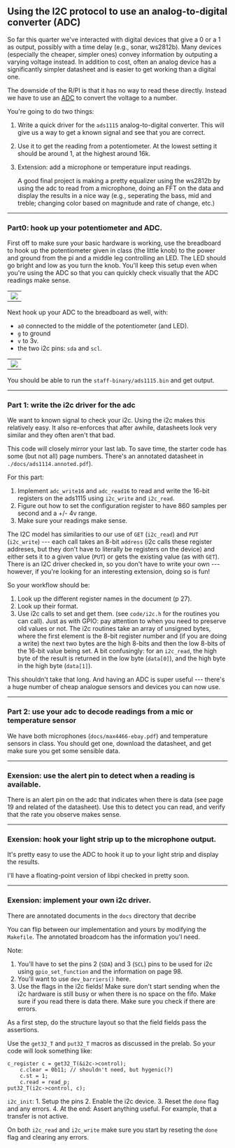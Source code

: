 ## Using the I2C protocol to use an analog-to-digital converter (ADC)

So far this quarter we've interacted with digital devices that give a
0 or a 1 as output, possibly with a time delay (e.g., sonar, ws2812b).
Many devices (especially the cheaper, simpler ones) convey information
by outputing a varying voltage instead.  In addition to cost, often an
analog device has a significantly simpler datasheet and is easier to
get working than a digital one.

The downside of the R/PI is that it has no way
to read these directly.  Instead we have to use an
[ADC](https://en.wikipedia.org/wiki/Analog-to-digital_converter) to
convert the voltage to a number.

You're going to do two things:
  1. Write a quick driver for the `ads1115` analog-to-digital converter.
     This will give us a way to get a known signal and see that you 
     are correct.

  2. Use it to get the reading from a potentiometer.  At the lowest setting
     it should be around 1, at the highest around 16k.

  3. Extension: add a microphone or temperature input readings.  

     A good final project is making a pretty equalizer using the ws2812b
     by using the adc to read from a microphone, doing an FFT on the
     data and display the results in a nice way (e.g., seperating the
     bass, mid and treble; changing color based on magnitude and rate
     of change, etc.)

---------------------------------------------------------------------------
### Part0: hook up your potentiometer and ADC.

First off to make sure your basic hardware is working, use the breadboard
to hook up the potentiometer given in class (the little knob) to the
power and ground from the pi and a middle leg controlling an LED.
The LED should go bright and low as you turn the knob.  You'll keep
this setup even when you're using the ADC so that you can quickly check
visually that the ADC readings make sense.

<table><tr><td>
  <img src="images/pot-back.jpg"/>
</td></tr></table>


Next hook up your ADC to the breadboard as well, with:
  - `a0` connected to the middle of the potentiometer (and LED).
  - `g` to ground
  - `v` to 3v.
  - the two i2c pins: `sda` and `scl`.

<table><tr><td>
  <img src="images/pot-adc.jpg"/>
</td></tr></table>

You should be able to run the `staff-binary/ads1115.bin` and get output.

---------------------------------------------------------------------------
### Part 1: write the i2c driver for the adc

We want to known signal to check your i2c.  Using the i2c makes this 
relatively easy.  It also re-enforces that after awhile, datasheets
look very similar and they often aren't that bad.

This code will closely mirror your last lab.  To save time, the 
starter code has some (but not all) page numbers.  There's
an annotated datasheet in `./docs/ads1114.annoted.pdf`).

For this part:
  1. Implement `adc_write16` and `adc_read16` to read and write the 
     16-bit registers on the ads1115 using `i2c_write` and `i2c_read`.
  2. Figure out how to set the configuration register to have 860 samples per
     second and a +/- 4v range.
  3. Make sure your readings make sense.


The I2C model has similarities to our use of `GET` (`i2c_read`) and `PUT`
(`i2c_write`) --- each call takes an 8-bit `address` (i2c calls these
register addreses, but they don't have to literally be registers on
the device) and  either sets it to a given value (`PUT`) or gets the
existing value (as with `GET`).  There is an I2C driver checked in,
so you don't have to write your own --- however, if you're looking for
an interesting extension, doing so is fun!


So your workflow should be:
  1. Look up the different register names in the document (p 27).
  2. Look up their format.
  3. Use i2c calls to set and get them.  (see `code/i2c.h` for the routines you
     can call).  Just as with GPIO: pay attention to when you need to preserve
     old values or not.  The i2c routines take an array of unsigned bytes, where the
     first element is the 8-bit register number and (if you are doing a write) the
     next two bytes are the high 8-bits and then the low 8-bits of the 16-bit 
     value being set.  A bit confusingly: for an `i2c_read`, the high byte of the
     result is returned in the low byte (`data[0]`), and the high byte in the 
     high byte (`data[1]`).

This shouldn't take that long.  And having an ADC is super useful ---
there's a huge number of cheap analogue sensors and devices you can
now use.

---------------------------------------------------------------------------
### Part 2: use your adc to decode readings from a mic or temperature sensor 

We have both microphones (`docs/max4466-ebay.pdf`) and temperature sensors
in class.  You should get one, download the datasheet, and get make sure
you get some sensible data.

---------------------------------------------------------------------------
### Exension: use the alert pin to detect when a reading is available.

There is an alert pin on the adc that indicates when there is data (see page
19 and related of the datasheet).  Use this to detect you can read, and verify
that the rate you observe makes sense.

---------------------------------------------------------------------------
### Exension: hook your light strip up to the microphone output.

It's pretty easy to use the ADC to hook it up to your light strip and
display the results.

I'll have a floating-point version of libpi checked in pretty soon.

---------------------------------------------------------------------------
### Exension: implement your own i2c driver.

There are annotated documents in the `docs` directory that decribe

You can flip between our implementation and yours by modifying the `Makefile`.
The annotated broadcom has the information you'l need.

Note:
  1. You'll have to set the pins 2  (`SDA`) and 3 (`SCL`) pins to be used
     for i2c using `gpio_set_function` and the information on page 98.
  2. You'll want to use `dev_barriers()` here.
  3. Use the flags in the i2c fields!  Make sure don't start sending
     when the i2c hardware is still busy or when there is no space on
     the fifo.  Make sure if you read there is data there.  Make sure
     you check if there are errors.

As a first step, do the structure layout so that the field fields pass the
assertions.

Use the `get32_T` and `put32_T` macros as discussed in the prelab.
So your code will look something like:

    c_register c = get32_T(&i2c->control);
        c.clear = 0b11; // shouldn't need, but hygenic(?)
        c.st = 1;
        c.read = read_p;
    put32_T(i2c->control, c);

`i2c_init`:
    1. Setup the pins
    2. Enable the i2c device.
    3. Reset the `done` flag and any errors.
    4. At the end: Assert anything useful.  For example, that a transfer is not active.

On both `i2c_read` and `i2c_write` make sure you start by reseting the
`done` flag and clearing any errors.
